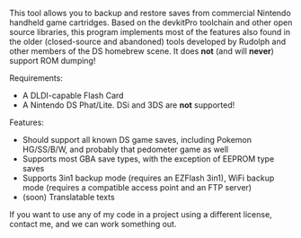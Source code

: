 This tool allows you to backup and restore saves from commercial Nintendo handheld game cartridges. Based on the devkitPro toolchain and other open source libraries, this program implements most of the features also found in the older (closed-source and abandoned) tools developed by Rudolph and other members of the DS homebrew scene. It does **not** (and will **never**) support ROM dumping!

Requirements:
- A DLDI-capable Flash Card
- A Nintendo DS Phat/Lite. DSi and 3DS are **not** supported!

Features:
- Should support all known DS game saves, including Pokemon HG/SS/B/W, and probably that pedometer game as well
- Supports most GBA save types, with the exception of EEPROM type saves
- Supports 3in1 backup mode (requires an EZFlash 3in1), WiFi backup mode (requires a compatible access point and an FTP server)
- (soon) Translatable texts

If you want to use any of my code in a project using a different license, contact me, and we can work something out.